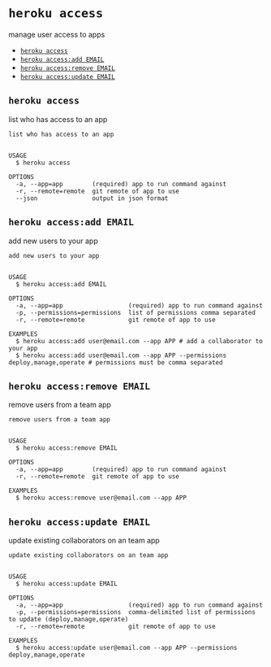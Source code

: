 `heroku access`
===============

manage user access to apps

* [`heroku access`](#heroku-access)
* [`heroku access:add EMAIL`](#heroku-accessadd-email)
* [`heroku access:remove EMAIL`](#heroku-accessremove-email)
* [`heroku access:update EMAIL`](#heroku-accessupdate-email)

## `heroku access`

list who has access to an app

```
list who has access to an app


USAGE
  $ heroku access

OPTIONS
  -a, --app=app        (required) app to run command against
  -r, --remote=remote  git remote of app to use
  --json               output in json format
```

## `heroku access:add EMAIL`

add new users to your app

```
add new users to your app


USAGE
  $ heroku access:add EMAIL

OPTIONS
  -a, --app=app                  (required) app to run command against
  -p, --permissions=permissions  list of permissions comma separated
  -r, --remote=remote            git remote of app to use

EXAMPLES
  $ heroku access:add user@email.com --app APP # add a collaborator to your app
  $ heroku access:add user@email.com --app APP --permissions deploy,manage,operate # permissions must be comma separated
```

## `heroku access:remove EMAIL`

remove users from a team app

```
remove users from a team app


USAGE
  $ heroku access:remove EMAIL

OPTIONS
  -a, --app=app        (required) app to run command against
  -r, --remote=remote  git remote of app to use

EXAMPLES
  $ heroku access:remove user@email.com --app APP
```

## `heroku access:update EMAIL`

update existing collaborators on an team app

```
update existing collaborators on an team app


USAGE
  $ heroku access:update EMAIL

OPTIONS
  -a, --app=app                  (required) app to run command against
  -p, --permissions=permissions  comma-delimited list of permissions to update (deploy,manage,operate)
  -r, --remote=remote            git remote of app to use

EXAMPLES
  $ heroku access:update user@email.com --app APP --permissions deploy,manage,operate
```
